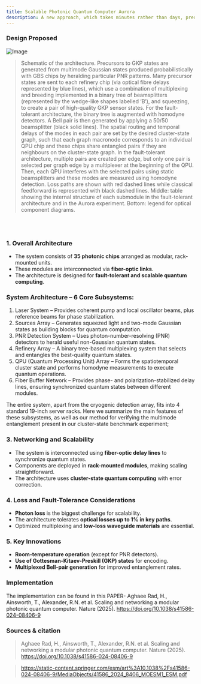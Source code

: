 ```yaml
---
title: Scalable Photonic Quantum Computer Aurora
description: A new approach, which takes minutes rather than days, predicts how a specific DNA sequence will arrange itself in the cell nucleus.
---
```


### Design Proposed

![Image](https://github.com/user-attachments/assets/ff915256-6766-4ec6-b575-037e3059242e)

>Schematic of the architecture. Precursors to GKP states are generated from multimode Gaussian states produced probabilistically with GBS chips by heralding particular PNR patterns. Many precursor states are sent to each refinery chip (via optical fibre delays represented by blue lines), which use a combination of multiplexing and breeding implemented in a binary tree of beamsplitters (represented by the wedge-like shapes labelled ‘B’), and squeezing, to create a pair of high-quality GKP sensor states. For the fault-tolerant architecture, the binary tree is augmented with homodyne detectors. A Bell pair is then generated by applying a 50/50 beamsplitter (black solid lines). The spatial routing and temporal delays of the modes in each pair are set by the desired cluster-state graph, such that each graph macronode corresponds to an individual QPU chip and these chips share entangled pairs if they are neighbours on the cluster-state graph. In the fault-tolerant architecture, multiple pairs are created per edge, but only one pair is selected per graph edge by a multiplexer at the beginning of the QPU. Then, each QPU interferes with the selected pairs using static beamsplitters and these modes are measured using homodyne detection. Loss paths are shown with red dashed lines while classical feedforward is represented with black dashed lines. Middle: table showing the internal structure of each submodule in the fault-tolerant architecture and in the Aurora experiment. Bottom: legend for optical component diagrams.

<br>
<br>

### **1. Overall Architecture**
- The system consists of **35 photonic chips** arranged as modular, rack-mounted units.
- These modules are interconnected via **fiber-optic links**.
- The architecture is designed for **fault-tolerant and scalable quantum computing**.


### System Architecture – 6 Core Subsystems:

1. Laser System – Provides coherent pump and local oscillator beams, plus reference beams for phase stabilization.
2. Sources Array – Generates squeezed light and two-mode Gaussian states as building blocks for quantum computation.
3. PNR Detection System – Uses photon-number-resolving (PNR) detectors to herald useful non-Gaussian quantum states.
4. Refinery Array – A binary tree-based multiplexing system that selects and entangles the best-quality quantum states.
5. QPU (Quantum Processing Unit) Array – Forms the spatiotemporal cluster state and performs homodyne measurements to execute quantum operations.
6. Fiber Buffer Network – Provides phase- and polarization-stabilized delay lines, ensuring synchronized quantum states between different modules.

The entire system, apart from the cryogenic detection array, fits into 4 standard 19-inch server racks. Here we summarize the main features of these subsystems, as well as our method for verifying the multimode entanglement present in our cluster-state benchmark experiment;

### **3. Networking and Scalability**
- The system is interconnected using **fiber-optic delay lines** to synchronize quantum states.
- Components are deployed in **rack-mounted modules**, making scaling straightforward.
- The architecture uses **cluster-state quantum computing** with error correction.

### **4. Loss and Fault-Tolerance Considerations**
- **Photon loss** is the biggest challenge for scalability.
- The architecture tolerates **optical losses up to 1% in key paths**.
- Optimized multiplexing and **low-loss waveguide materials** are essential.

### **5. Key Innovations**
- **Room-temperature operation** (except for PNR detectors).
- **Use of Gottesman-Kitaev-Preskill (GKP) states** for encoding.
- **Multiplexed Bell-pair generation** for improved entanglement rates.

### Implementation 

The implementation can be found in this PAPER- Aghaee Rad, H., Ainsworth, T., Alexander, R.N. et al. Scaling and networking a modular photonic quantum computer. Nature (2025). https://doi.org/10.1038/s41586-024-08406-9


### Sources & citation

> Aghaee Rad, H., Ainsworth, T., Alexander, R.N. et al. Scaling and networking a modular photonic quantum computer. Nature (2025). https://doi.org/10.1038/s41586-024-08406-9

> https://static-content.springer.com/esm/art%3A10.1038%2Fs41586-024-08406-9/MediaObjects/41586_2024_8406_MOESM1_ESM.pdf
